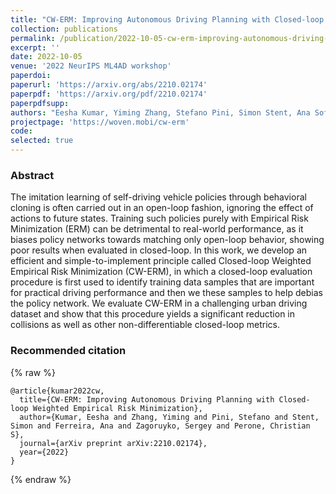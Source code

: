```yaml
---
title: "CW-ERM: Improving Autonomous Driving Planning with Closed-loop Weighted Empirical Risk Minimization"
collection: publications
permalink: /publication/2022-10-05-cw-erm-improving-autonomous-driving-planning-with-closed-loop-weighted-empirical-risk-minimization
excerpt: ''
date: 2022-10-05
venue: '2022 NeurIPS ML4AD workshop'
paperdoi: 
paperurl: 'https://arxiv.org/abs/2210.02174'
paperpdf: 'https://arxiv.org/pdf/2210.02174'
paperpdfsupp:
authors: "Eesha Kumar, Yiming Zhang, Stefano Pini, Simon Stent, Ana Sofia Rufino Ferreira, Sergey Zagoruyko, Christian S. Perone"
projectpage: 'https://woven.mobi/cw-erm'
code: 
selected: true
---
```


### Abstract
The imitation learning of self-driving vehicle policies through behavioral cloning is often carried out in an open-loop fashion, 
ignoring the effect of actions to future states. 
Training such policies purely with Empirical Risk Minimization (ERM) can be detrimental to real-world performance, 
as it biases policy networks towards matching only open-loop behavior, showing poor results when evaluated in closed-loop. 
In this work, we develop an efficient and simple-to-implement principle called Closed-loop Weighted Empirical Risk Minimization (CW-ERM), 
in which a closed-loop evaluation procedure is first used to identify training data samples that are important for practical driving performance and then we these samples to help debias the policy network. 
We evaluate CW-ERM in a challenging urban driving dataset and show that this procedure yields a significant reduction in collisions as well as other non-differentiable closed-loop metrics.

### Recommended citation
{% raw %}
```
@article{kumar2022cw,
  title={CW-ERM: Improving Autonomous Driving Planning with Closed-loop Weighted Empirical Risk Minimization},
  author={Kumar, Eesha and Zhang, Yiming and Pini, Stefano and Stent, Simon and Ferreira, Ana and Zagoruyko, Sergey and Perone, Christian S},
  journal={arXiv preprint arXiv:2210.02174},
  year={2022}
}
```
{% endraw %}

